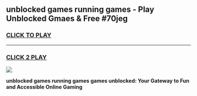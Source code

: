 
## unblocked games running games - Play Unblocked Gmaes & Free #70jeg
<h3>
<a href="https://news.freeplayer.one?title=unblocked_games_running_games&ref=26F">CLICK TO PLAY</a></h3>
<hr>

<h3>
<a href="https://news.freeplayer.one?title=unblocked_games_running_games&ref=26F">CLICK 2 PLAY</a>
  
</h3>

<a href="https://news.freeplayer.one?title=unblocked_games_running_games&ref=26F/"><img src="https://clearcache.store/games.png"></a>


**unblocked games running games games unblocked: Your Gateway to Fun and Accessible Online Gaming**
